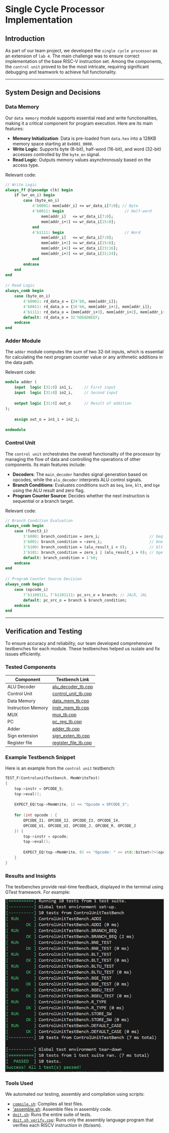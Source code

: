 # Single Cycle Processor Implementation

## Introduction

As part of our team project, we developed the `single cycle processor` as an extension of `lab 4`. The main challenge was to ensure correct implementation of the base RISC-V instruction set. Among the components, the `control unit` proved to be the most intricate, requiring significant debugging and teamwork to achieve full functionality.

---

## System Design and Decisions

### Data Memory

Our `data memory` module supports essential read and write functionalities, making it a critical component for program execution. Here are its main features:

- **Memory Initialization**: Data is pre-loaded from `data.hex` into a 128KB memory space starting at `0x0001_0000`.
- **Write Logic**: Supports byte (8-bit), half-word (16-bit), and word (32-bit) accesses controlled by the `byte_en` signal.
- **Read Logic**: Outputs memory values asynchronously based on the access type.

Relevant code:

```systemverilog
// Write Logic
always_ff @(posedge clk) begin
    if (wr_en_i) begin
        case (byte_en_i)
            4'b0001: mem[addr_i] <= wr_data_i[7:0]; // Byte
            4'b0011: begin                           // Half-word
                mem[addr_i]   <= wr_data_i[7:0];
                mem[addr_i+1] <= wr_data_i[15:8];
            end
            4'b1111: begin                           // Word
                mem[addr_i]   <= wr_data_i[7:0];
                mem[addr_i+1] <= wr_data_i[15:8];
                mem[addr_i+2] <= wr_data_i[23:16];
                mem[addr_i+3] <= wr_data_i[31:24];
            end
        endcase
    end
end

// Read Logic
always_comb begin
    case (byte_en_i)
        4'b0001: rd_data_o = {24'b0, mem[addr_i]};
        4'b0011: rd_data_o = {16'b0, mem[addr_i+1], mem[addr_i]};
        4'b1111: rd_data_o = {mem[addr_i+3], mem[addr_i+2], mem[addr_i+1], mem[addr_i]};
        default: rd_data_o = 32'hDEADBEEF;
    endcase
end
```

### Adder Module

The `adder` module computes the sum of two 32-bit inputs, which is essential for calculating the next program counter value or any arithmetic additions in the data path.

Relevant code:

```systemverilog
module adder (
    input  logic [31:0] in1_i,     // First input 
    input  logic [31:0] in2_i,     // Second input

    output logic [31:0] out_o      // Result of addition
);

    assign out_o = in1_i + in2_i;

endmodule
```

### Control Unit

The `control unit` orchestrates the overall functionality of the processor by managing the flow of data and controlling the operations of other components. Its main features include:

- **Decoders**: The `main_decoder` handles signal generation based on opcodes, while the `alu_decoder` interprets ALU control signals.
- **Branch Conditions**: Evaluates conditions such as `beq`, `bne`, `blt`, and `bge` using the ALU result and zero flag.
- **Program Counter Source**: Decides whether the next instruction is sequential or a branch target.

Relevant code:

```systemverilog
// Branch Condition Evaluation
always_comb begin
    case (funct3_i)
        3'b000: branch_condition = zero_i;                      // beq
        3'b001: branch_condition = ~zero_i;                     // bne
        3'b100: branch_condition = (alu_result_i < 0);          // blt
        3'b101: branch_condition = zero_i | (alu_result_i > 0); // bge
        default: branch_condition = 1'b0;
    endcase
end

// Program Counter Source Decision
always_comb begin
    case (opcode_i)
        7'b1100111, 7'b1101111: pc_src_o = branch; // JALR, JAL
        default: pc_src_o = branch & branch_condition;
    endcase
end
```

---

## Verification and Testing

To ensure accuracy and reliability, our team developed comprehensive testbenches for each module. These testbenches helped us isolate and fix issues efficiently.

### Tested Components

| Component         | Testbench Link                              |
|--------------------|---------------------------------------------|
| ALU Decoder           | [alu_decoder_tb.cpp](tb/tests/alu_decoder_tb.cpp)      |
| Control Unit       | [control_unit_tb.cpp](tb/tests/control_unit_tb.cpp) |
| Data Memory        | [data_mem_tb.cpp](tb/tests/data_mem_tb.cpp) |
| Instruction Memory | [instr_mem_tb.cpp](tb/tests/instr_mem_tb.cpp) |
| MUX               | [mux_tb.cpp](tb/tests/mux_tb.cpp)      |
| PC                | [pc_reg_tb.cpp](tb/tests/reg_tb.cpp) |
| Adder             | [adder_tb.cpp](tb/tests/adder_tb.cpp)  |
| Sign extension    | [sign_exten_tb.cpp](tb/tests/sign_exten_tb.cpp) |
| Register file     | [register_file_tb.cpp](tb/tests/register_file_tb.cpp) |
### Example Testbench Snippet

Here is an example from the `control unit` testbench:

```cpp
TEST_F(ControlunitTestbench, MemWriteTest)
{   
    top->instr = OPCODE_S;
    top->eval();

    EXPECT_EQ(top->MemWrite, 1) << "Opcode = OPCODE_S";

    for (int opcode : { 
        OPCODE_I1, OPCODE_I2, OPCODE_I3, OPCODE_I4, 
        OPCODE_U1, OPCODE_U2, OPCODE_J, OPCODE_R, OPCODE_J
    }) {
        top->instr = opcode;
        top->eval();

        EXPECT_EQ(top->MemWrite, 0) << "Opcode: " << std::bitset<7>(opcode);
    }
}
```

### Results and Insights

The testbenches provide real-time feedback, displayed in the terminal using GTest framework. For example:

![GTest running in terminal](images/TestEvidence/control_unit_passed.png)

### Tools Used

We automated our testing, assembly and compilation using scripts:
- [`compile.sh`](tb/compile.sh): Compiles all test files.
- ['assemble.sh](tb/assemble.sh): Assemble files in assembly code.
- [`doit.sh`](tb/doit.sh): Runs the entire suite of tests.
- [`doit.sh verify.cpp`](tb/doit.sh): Runs only the assembly language program that verifies each RISCV instruction in (tb/asm).


